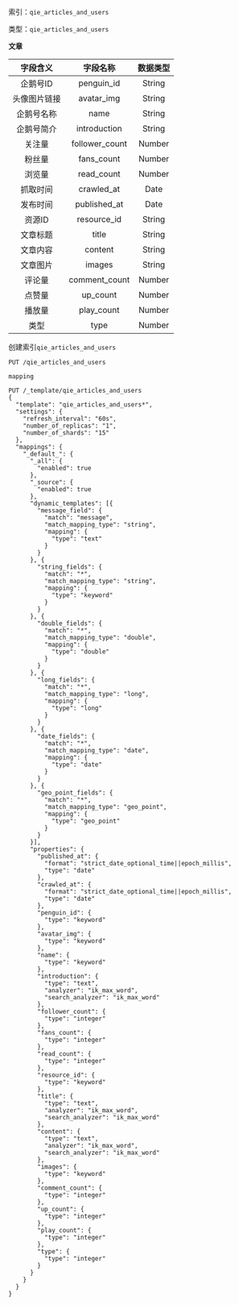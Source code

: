 索引：`qie_articles_and_users`

类型：`qie_articles_and_users`

**文章**

| 字段含义 | 字段名称 | 数据类型 |
| :---: | :---: | :---: |
| 企鹅号ID | penguin\_id | String |
| 头像图片链接 | avatar\_img | String |
| 企鹅号名称 | name | String |
| 企鹅号简介 | introduction | String |
| 关注量 | follower\_count | Number |
| 粉丝量 | fans\_count | Number |
| 浏览量 | read\_count | Number |
| 抓取时间 | crawled\_at | Date |
| 发布时间 | published\_at | Date |
| 资源ID | resource\_id | String |
| 文章标题 | title | String |
| 文章内容 | content | String |
| 文章图片 | images | String |
| 评论量 | comment\_count | Number |
| 点赞量 | up\_count | Number |
| 播放量 | play\_count | Number |
| 类型 | type | Number |

创建索引`qie_articles_and_users`

```
PUT /qie_articles_and_users
```

`mapping`

```
PUT /_template/qie_articles_and_users
{
  "template": "qie_articles_and_users*",
  "settings": {
    "refresh_interval": "60s",
    "number_of_replicas": "1",
    "number_of_shards": "15"
  },
  "mappings": {
    "_default_": {
      "_all": {
        "enabled": true
      },
      "_source": {
        "enabled": true
      },
      "dynamic_templates": [{
        "message_field": {
          "match": "message",
          "match_mapping_type": "string",
          "mapping": {
            "type": "text"
          }
        }
      }, {
        "string_fields": {
          "match": "*",
          "match_mapping_type": "string",
          "mapping": {
            "type": "keyword"
          }
        }
      }, {
        "double_fields": {
          "match": "*",
          "match_mapping_type": "double",
          "mapping": {
            "type": "double"
          }
        }
      }, {
        "long_fields": {
          "match": "*",
          "match_mapping_type": "long",
          "mapping": {
            "type": "long"
          }
        }
      }, {
        "date_fields": {
          "match": "*",
          "match_mapping_type": "date",
          "mapping": {
            "type": "date"
          }
        }
      }, {
        "geo_point_fields": {
          "match": "*",
          "match_mapping_type": "geo_point",
          "mapping": {
            "type": "geo_point"
          }
        }
      }],
      "properties": {
        "published_at": {
          "format": "strict_date_optional_time||epoch_millis",
          "type": "date"
        },
        "crawled_at": {
          "format": "strict_date_optional_time||epoch_millis",
          "type": "date"
        },
        "penguin_id": {
          "type": "keyword"
        },
        "avatar_img": {
          "type": "keyword"
        },
        "name": {
          "type": "keyword"
        },
        "introduction": {
          "type": "text",
          "analyzer": "ik_max_word",
          "search_analyzer": "ik_max_word"
        },
        "follower_count": {
          "type": "integer"
        },
        "fans_count": {
          "type": "integer"
        },
        "read_count": {
          "type": "integer"
        },
        "resource_id": {
          "type": "keyword"
        },
        "title": {
          "type": "text",
          "analyzer": "ik_max_word",
          "search_analyzer": "ik_max_word"
        },
        "content": {
          "type": "text",
          "analyzer": "ik_max_word",
          "search_analyzer": "ik_max_word"
        },
        "images": {
          "type": "keyword"
        },
        "comment_count": {
          "type": "integer"
        },
        "up_count": {
          "type": "integer"
        },
        "play_count": {
          "type": "integer"
        },
        "type": {
          "type": "integer"
        }
      }
    }
  }
}
```



